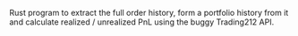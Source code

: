 Rust program to extract the full order history, form a portfolio history from it and calculate realized / unrealized PnL using the buggy Trading212 API.
